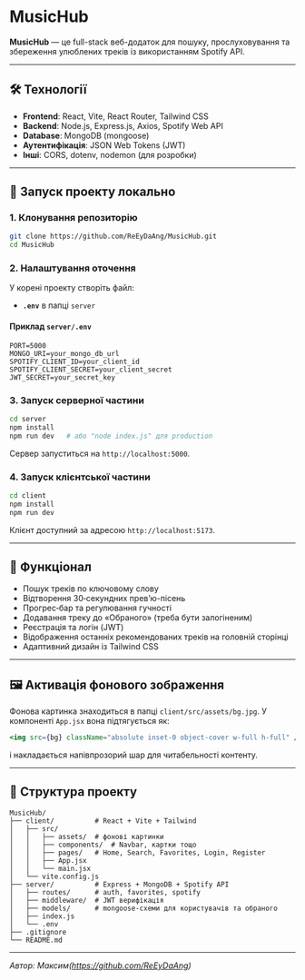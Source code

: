 # MusicHub

**MusicHub** — це full-stack веб-додаток для пошуку, прослуховування та збереження улюблених треків із використанням Spotify API.

---

## 🛠 Технології

* **Frontend**: React, Vite, React Router, Tailwind CSS
* **Backend**: Node.js, Express.js, Axios, Spotify Web API
* **Database**: MongoDB (mongoose)
* **Аутентифікація**: JSON Web Tokens (JWT)
* **Інші**: CORS, dotenv, nodemon (для розробки)

---

## 🚀 Запуск проекту локально

### 1. Клонування репозиторію

```bash
git clone https://github.com/ReEyDaAng/MusicHub.git
cd MusicHub
```

### 2. Налаштування оточення

У корені проекту створіть файл:

* **`.env`**  в папці `server`

#### Приклад `server/.env`

```dotenv
PORT=5000
MONGO_URI=your_mongo_db_url
SPOTIFY_CLIENT_ID=your_client_id
SPOTIFY_CLIENT_SECRET=your_client_secret
JWT_SECRET=your_secret_key
```

### 3. Запуск серверної частини

```bash
cd server
npm install
npm run dev   # або "node index.js" для production
```

Сервер запуститься на `http://localhost:5000`.

### 4. Запуск клієнтської частини

```bash
cd client
npm install
npm run dev
```

Клієнт доступний за адресою `http://localhost:5173`.

---

## 🎯 Функціонал

* Пошук треків по ключовому слову
* Відтворення 30‑секундних превʼю-пісень
* Прогрес‑бар та регулювання гучності
* Додавання треку до «Обраного» (треба бути залогіненим)
* Реєстрація та логін (JWT)
* Відображення останніх рекомендованих треків на головній сторінці
* Адаптивний дизайн із Tailwind CSS

---

## 🖼 Активація фонового зображення

Фонова картинка знаходиться в папці `client/src/assets/bg.jpg`. У компоненті `App.jsx` вона підтягується як:

```jsx
<img src={bg} className="absolute inset-0 object-cover w-full h-full" />
```

і накладається напівпрозорий шар для читабельності контенту.

---

## 📂 Структура проекту

```
MusicHub/
├── client/          # React + Vite + Tailwind
│   ├── src/
│   │   ├── assets/  # фонові картинки
│   │   ├── components/  # Navbar, картки тощо
│   │   ├── pages/   # Home, Search, Favorites, Login, Register
│   │   ├── App.jsx
│   │   └── main.jsx
│   └── vite.config.js
├── server/          # Express + MongoDB + Spotify API
│   ├── routes/      # auth, favorites, spotify
│   ├── middleware/  # JWT верифікація
│   ├── models/      # mongoose-схеми для користувачів та обраного
│   ├── index.js
│   └── .env
├── .gitignore
└── README.md
```

---

*Автор: Максим(https://github.com/ReEyDaAng)*
